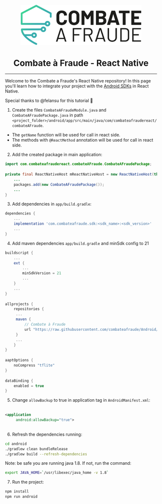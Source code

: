 <div align="center">
  
  [<img width="400px" src="/resources/combateafraude_logo.png?raw=true">](https://combateafraude.com)

  # Combate à Fraude - React Native
</div>

<hr>

Welcome to the Combate a Fraude's React Native repository! In this page you'll learn how to integrate your project with the [Android SDKs](https://github.com/combateafraude/Android) in React Native.

Special thanks to @felansu for this tutorial :green_heart:

1. Create the files `CombateAFraudeModule.java` and `CombateAFraudePackage.java` in path `<project_folder>/android/app/src/main/java/com/combateafraudereact/combateAFraude`.
- The `getName` function will be used for call in react side.
- The methods with `@ReactMethod` annotation will be used for call in react side.

2. Add the created package in main application: 

``` java
import com.combateafraudereact.combateAFraude.CombateAFraudePackage;

private final ReactNativeHost mReactNativeHost = new ReactNativeHost(this) {
    ...
    packages.add(new CombateAFraudePackage());
    ...
}
```

3. Add dependencies in `app/build.gradle`:

``` gradle
dependencies {
    ...
    implementation 'com.combateafraude.sdk:<sdk_name>:<sdk_version>'
    ...
}
```

4. Add maven dependencies `app/build.gradle` and minSdk config to 21

``` gradle
buildscript {
    ...
    ext {
        ...
        minSdkVersion = 21
        ...
    }
    ...
}

allprojects {
    repositories {
     ...
     maven {
         // Combate à Fraude
         url "https://raw.githubusercontent.com/combateafraude/Android/releases"
     }
     ...
    }
}

aaptOptions {
    noCompress "tflite"
}

dataBinding {
    enabled = true
}

```

5. Change `allowBackup` to true in application tag in `AndroidManifest.xml`:

``` xml

<application
     android:allowBackup="true">
  
```


6. Refresh the dependencies running:

``` bash
cd android
./gradlew clean bundleRelease
./gradlew build --refresh-dependencies
```

Note: be safe you are running java 1.8. If not, run the command:

``` bash
export JAVA_HOME=`/usr/libexec/java_home -v 1.8`
```

7. Run the project:

``` bash
npm install
npm run android
```
